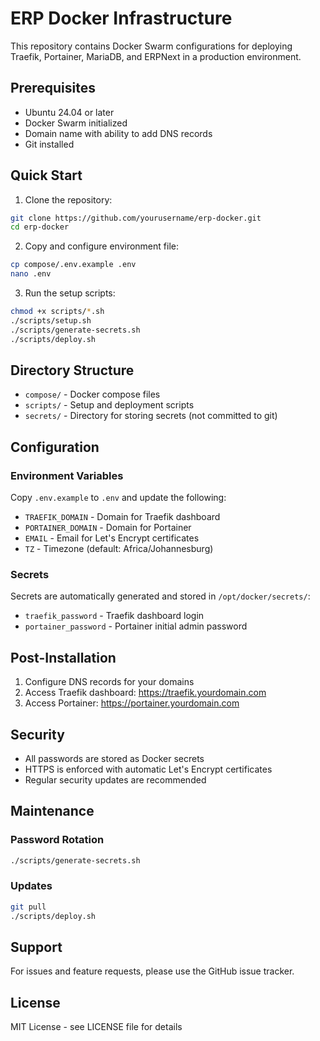 # ERP Docker Infrastructure

This repository contains Docker Swarm configurations for deploying Traefik, Portainer, MariaDB, and ERPNext in a production environment.

## Prerequisites

- Ubuntu 24.04 or later
- Docker Swarm initialized
- Domain name with ability to add DNS records
- Git installed

## Quick Start

1. Clone the repository:
```bash
git clone https://github.com/yourusername/erp-docker.git
cd erp-docker
```

2. Copy and configure environment file:
```bash
cp compose/.env.example .env
nano .env
```

3. Run the setup scripts:
```bash
chmod +x scripts/*.sh
./scripts/setup.sh
./scripts/generate-secrets.sh
./scripts/deploy.sh
```

## Directory Structure

- `compose/` - Docker compose files
- `scripts/` - Setup and deployment scripts
- `secrets/` - Directory for storing secrets (not committed to git)

## Configuration

### Environment Variables

Copy `.env.example` to `.env` and update the following:

- `TRAEFIK_DOMAIN` - Domain for Traefik dashboard
- `PORTAINER_DOMAIN` - Domain for Portainer
- `EMAIL` - Email for Let's Encrypt certificates
- `TZ` - Timezone (default: Africa/Johannesburg)

### Secrets

Secrets are automatically generated and stored in `/opt/docker/secrets/`:
- `traefik_password` - Traefik dashboard login
- `portainer_password` - Portainer initial admin password

## Post-Installation

1. Configure DNS records for your domains
2. Access Traefik dashboard: https://traefik.yourdomain.com
3. Access Portainer: https://portainer.yourdomain.com

## Security

- All passwords are stored as Docker secrets
- HTTPS is enforced with automatic Let's Encrypt certificates
- Regular security updates are recommended

## Maintenance

### Password Rotation
```bash
./scripts/generate-secrets.sh
```

### Updates
```bash
git pull
./scripts/deploy.sh
```

## Support

For issues and feature requests, please use the GitHub issue tracker.

## License

MIT License - see LICENSE file for details